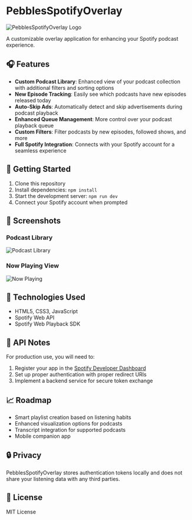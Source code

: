 # PebblesSpotifyOverlay

![PebblesSpotifyOverlay Logo](https://images.unsplash.com/photo-1614680376408-81e91ffe3db7?w=120&h=120&fit=crop&q=80)

A customizable overlay application for enhancing your Spotify podcast experience.

## 🎧 Features

- **Custom Podcast Library**: Enhanced view of your podcast collection with additional filters and sorting options
- **New Episode Tracking**: Easily see which podcasts have new episodes released today
- **Auto-Skip Ads**: Automatically detect and skip advertisements during podcast playback
- **Enhanced Queue Management**: More control over your podcast playback queue
- **Custom Filters**: Filter podcasts by new episodes, followed shows, and more
- **Full Spotify Integration**: Connects with your Spotify account for a seamless experience

## 🚀 Getting Started

1. Clone this repository
2. Install dependencies: `npm install`
3. Start the development server: `npm run dev`
4. Connect your Spotify account when prompted

## 📱 Screenshots

### Podcast Library
![Podcast Library](https://images.unsplash.com/photo-1611162616475-46b635cb6868?w=800&h=400&fit=crop&q=80)

### Now Playing View
![Now Playing](https://images.unsplash.com/photo-1478737270239-2f02b77fc618?w=800&h=400&fit=crop&q=80)

## 🔧 Technologies Used

- HTML5, CSS3, JavaScript
- Spotify Web API
- Spotify Web Playback SDK

## 📝 API Notes

For production use, you will need to:

1. Register your app in the [Spotify Developer Dashboard](https://developer.spotify.com/dashboard/)
2. Set up proper authentication with proper redirect URIs
3. Implement a backend service for secure token exchange

## 📈 Roadmap

- Smart playlist creation based on listening habits
- Enhanced visualization options for podcasts
- Transcript integration for supported podcasts
- Mobile companion app

## 🔒 Privacy

PebblesSpotifyOverlay stores authentication tokens locally and does not share your listening data with any third parties.

## 📜 License

MIT License